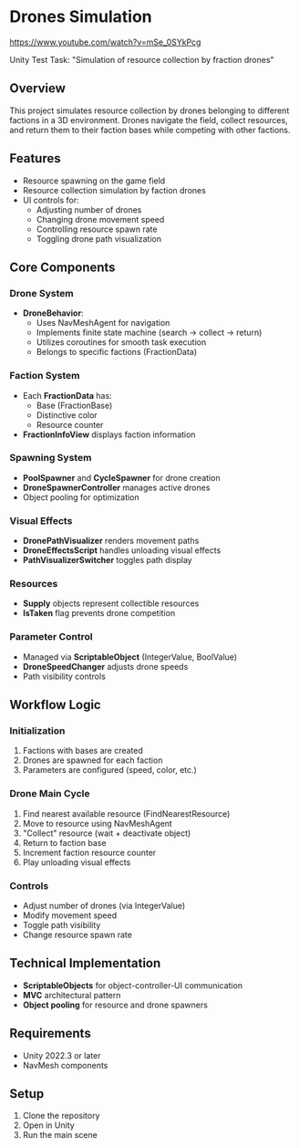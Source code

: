 # Drones Simulation
https://www.youtube.com/watch?v=mSe_0SYkPcg

Unity Test Task: "Simulation of resource collection by fraction drones"

## Overview
This project simulates resource collection by drones belonging to different factions in a 3D environment. Drones navigate the field, collect resources, and return them to their faction bases while competing with other factions.

## Features
- Resource spawning on the game field
- Resource collection simulation by faction drones
- UI controls for:
  - Adjusting number of drones
  - Changing drone movement speed
  - Controlling resource spawn rate
  - Toggling drone path visualization

## Core Components

### Drone System
- **DroneBehavior**:
  - Uses NavMeshAgent for navigation
  - Implements finite state machine (search -> collect -> return)
  - Utilizes coroutines for smooth task execution
  - Belongs to specific factions (FractionData)

### Faction System
- Each **FractionData** has:
  - Base (FractionBase)
  - Distinctive color
  - Resource counter
- **FractionInfoView** displays faction information

### Spawning System
- **PoolSpawner** and **CycleSpawner** for drone creation
- **DroneSpawnerController** manages active drones
- Object pooling for optimization

### Visual Effects
- **DronePathVisualizer** renders movement paths
- **DroneEffectsScript** handles unloading visual effects
- **PathVisualizerSwitcher** toggles path display

### Resources
- **Supply** objects represent collectible resources
- **IsTaken** flag prevents drone competition

### Parameter Control
- Managed via **ScriptableObject** (IntegerValue, BoolValue)
- **DroneSpeedChanger** adjusts drone speeds
- Path visibility controls

## Workflow Logic

### Initialization
1. Factions with bases are created
2. Drones are spawned for each faction
3. Parameters are configured (speed, color, etc.)

### Drone Main Cycle
1. Find nearest available resource (FindNearestResource)
2. Move to resource using NavMeshAgent
3. "Collect" resource (wait + deactivate object)
4. Return to faction base
5. Increment faction resource counter
6. Play unloading visual effects

### Controls
- Adjust number of drones (via IntegerValue)
- Modify movement speed
- Toggle path visibility
- Change resource spawn rate

## Technical Implementation
- **ScriptableObjects** for object-controller-UI communication
- **MVC** architectural pattern
- **Object pooling** for resource and drone spawners

## Requirements
- Unity 2022.3 or later
- NavMesh components

## Setup
1. Clone the repository
2. Open in Unity
3. Run the main scene

